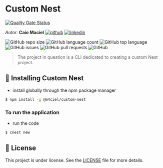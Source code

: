 # Custom Nest

[![Quality Gate Status](https://sonarcloud.io/api/project_badges/measure?project=M4ciel_custom-nest&metric=alert_status)](https://sonarcloud.io/summary/new_code?id=M4ciel_custom-nest)

*Autor:*  **Caio Maciel**
[![github](https://img.shields.io/badge/GitHub-100000?style=for-the-badge&logo=github&logoColor=white)](https://github.com/M4ciel) [![linkedin](https://img.shields.io/badge/LinkedIn-0077B5?style=for-the-badge&logo=linkedin&logoColor=white)](https://www.linkedin.com/in/caio-maciel/)

![GitHub repo size](https://img.shields.io/github/repo-size/M4ciel/custom-nest?style=for-the-badge)
![GitHub language count](https://img.shields.io/github/languages/count/M4ciel/custom-nest?style=for-the-badge)
![GitHub top language](https://img.shields.io/github/languages/top/M4ciel/custom-nest?style=for-the-badge)
![GitHub issues](https://img.shields.io/github/issues/M4ciel/custom-nest?style=for-the-badge)
![GitHub pull requests](https://img.shields.io/github/issues-pr/M4ciel/custom-nest?style=for-the-badge)
![GitHub](https://img.shields.io/github/license/M4ciel/custom-nest?style=for-the-badge)

> The project in question is a CLI dedicated to creating a custom Nest project.

## 🚀 Installing Custom Nest

- install globally through the npm package manager

```bash
$ npm install -g @m4ciel/custom-nest
```

### To run the application

- run the code

```bash
$ cnest new
```

## 📝 License

This project is under license. See the [LICENSE](LICENSE.md) file for more details.